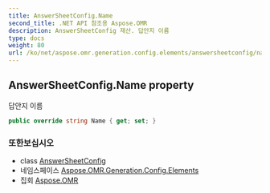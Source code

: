 ```yaml
---
title: AnswerSheetConfig.Name
second_title: .NET API 참조용 Aspose.OMR
description: AnswerSheetConfig 재산. 답안지 이름
type: docs
weight: 80
url: /ko/net/aspose.omr.generation.config.elements/answersheetconfig/name/
---
```

## AnswerSheetConfig.Name property

답안지 이름

```csharp
public override string Name { get; set; }
```

### 또한보십시오

* class [AnswerSheetConfig](../)
* 네임스페이스 [Aspose.OMR.Generation.Config.Elements](../../answersheetconfig/)
* 집회 [Aspose.OMR](../../../)


